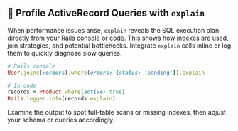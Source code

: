 ## 📝 Profile ActiveRecord Queries with `explain`

When performance issues arise, `explain` reveals the SQL execution plan directly from your Rails console or code. This shows how indexes are used, join strategies, and potential bottlenecks. Integrate `explain` calls inline or log them to quickly diagnose slow queries.

```ruby
# Rails console
User.joins(:orders).where(orders: {status: 'pending'}).explain

# In code
records = Product.where(active: true)
Rails.logger.info(records.explain)
```

Examine the output to spot full-table scans or missing indexes, then adjust your schema or queries accordingly.